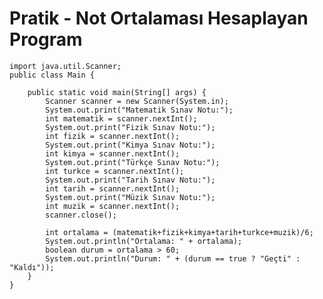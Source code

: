 # Pratik - Not Ortalaması Hesaplayan Program

	import java.util.Scanner;
	public class Main {

		public static void main(String[] args) {
			Scanner scanner = new Scanner(System.in);
			System.out.print("Matematik Sınav Notu:");
			int matematik = scanner.nextInt();
			System.out.print("Fizik Sınav Notu:");
			int fizik = scanner.nextInt();
			System.out.print("Kimya Sınav Notu:");
			int kimya = scanner.nextInt();
			System.out.print("Türkçe Sınav Notu:");
			int turkce = scanner.nextInt();
			System.out.print("Tarih Sınav Notu:");
			int tarih = scanner.nextInt();
			System.out.print("Müzik Sınav Notu:");
			int muzik = scanner.nextInt();
			scanner.close();
			
			int ortalama = (matematik+fizik+kimya+tarih+turkce+muzik)/6;
			System.out.println("Ortalama: " + ortalama);
			boolean durum = ortalama > 60;
			System.out.println("Durum: " + (durum == true ? "Geçti" : "Kaldı"));
		}
	}
